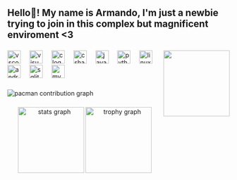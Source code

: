 <h2 align="left">Hello👋! My name is Armando, I'm just a newbie trying to join in this complex but magnificent enviroment <3</h2>

###

<img align="right" height="150" src="https://external-content.duckduckgo.com/iu/?u=https%3A%2F%2Fi.pinimg.com%2F736x%2F61%2F96%2Fea%2F6196eaa91f4627033ac9a10fad3424c4.jpg&f=1&nofb=1&ipt=5aa3c537d750b13cac1109004a8f4854896dc0a664c141ab0946555577a46d03&ipo=images"  />

###

<div align="left">
  <img src="https://cdn.jsdelivr.net/gh/devicons/devicon/icons/vscode/vscode-original.svg" height="30" alt="vscode logo"  />
  <img width="12" />
  <img src="https://cdn.jsdelivr.net/gh/devicons/devicon/icons/visualstudio/visualstudio-plain.svg" height="30" alt="visualstudio logo"  />
  <img width="12" />
  <img src="https://cdn.jsdelivr.net/gh/devicons/devicon/icons/c/c-original.svg" height="30" alt="c logo"  />
  <img width="12" />
  <img src="https://cdn.jsdelivr.net/gh/devicons/devicon/icons/csharp/csharp-original.svg" height="30" alt="csharp logo"  />
  <img width="12" />
  <img src="https://cdn.jsdelivr.net/gh/devicons/devicon/icons/java/java-original.svg" height="30" alt="java logo"  />
  <img width="12" />
  <img src="https://cdn.jsdelivr.net/gh/devicons/devicon/icons/python/python-original.svg" height="30" alt="python logo"  />
  <img width="12" />
  <img src="https://cdn.jsdelivr.net/gh/devicons/devicon/icons/linux/linux-original.svg" height="30" alt="linux logo"  />
  <img width="12" />
  <img src="https://cdn.jsdelivr.net/gh/devicons/devicon/icons/android/android-original.svg" height="30" alt="android logo"  />
  <img width="12" />
  <img src="https://cdn.jsdelivr.net/gh/devicons/devicon/icons/sqlite/sqlite-original.svg" height="30" alt="sqlite logo"  />
  <img width="12" />
  <img src="https://cdn.jsdelivr.net/gh/devicons/devicon/icons/mysql/mysql-original.svg" height="30" alt="mysql logo"  />
</div>

###

<picture>
  <source media="(prefers-color-scheme: dark)" srcset="https://raw.githubusercontent.com/arma2201/arma2201/output/pacman-contribution-graph-dark.svg">
  <source media="(prefers-color-scheme: light)" srcset="https://raw.githubusercontent.com/arma2201/arma2201/output/pacman-contribution-graph.svg">
  <img alt="pacman contribution graph" src="https://raw.githubusercontent.com/arma2201/arma2201/output/pacman-contribution-graph.svg">
</picture>

###

<div align="center">
  <img src="https://github-readme-stats.vercel.app/api?username=arma2201&hide_title=false&hide_rank=false&show_icons=true&include_all_commits=true&count_private=true&disable_animations=false&theme=vision-friendly-dark&locale=en&hide_border=false&order=1" height="150" alt="stats graph"  />
  <img src="https://github-profile-trophy.vercel.app?username=arma2201&theme=dark_lover&column=-1&row=1&margin-w=8&margin-h=8&no-bg=false&no-frame=false&order=4" height="150" alt="trophy graph"  />
</div>

###

